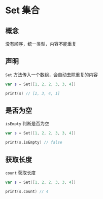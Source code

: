 # Set 集合

## 概念

没有顺序，统一类型，内容不能重复

## 声明

`Set` 方法传入一个数组，会自动去除重复的内容

```swift
var s = Set([1, 2, 2, 3, 3, 4])

print(s) // [2, 3, 4, 1]
```

## 是否为空

`isEmpty` 判断是否为空

```swift
var s = Set([1, 2, 2, 3, 3, 4])

print(s.isEmpty) // false
```

## 获取长度

`count` 获取长度

```swift
var s = Set([1, 2, 2, 3, 3, 4])

print(s.count) // 4
```
